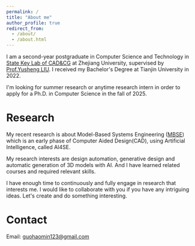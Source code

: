 ```yaml
---
permalink: /
title: "About me"
author_profile: true
redirect_from: 
  - /about/
  - /about.html
---
```


I am a second-year postgraduate in Computer Science and Technology in [State Key Lab of CAD&CG](http://www.cad.zju.edu.cn/english.html) at Zhejiang University, supervised by [Prof.Yusheng LIU](http://www.cad.zju.edu.cn/home/ysliu/). I received my Bachelor's Degree at Tianjin University in 2022.

I'm looking for summer research or anytime research intern in order to apply for a Ph.D. in Computer Science in the fall of 2025.

Research
======
My recent research is about Model-Based Systems Engineering ([MBSE](https://en.wikipedia.org/wiki/Model-based_systems_engineering)) which is an early phase of Computer Aided Design(CAD), using Artificial Intelligence, called AI4SE. 

My research interests are design automation, generative design and automatic generation of 3D models with AI. And I have learned related courses and required relevant skills. 

I have enough time to continuously and fully engage in research that interests me. I would like to collaborate with you if you have any intriguing ideas. Let's create and do something interesting.

Contact
======
Email: guohaomin123@gmail.com

